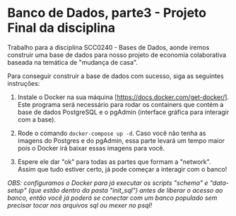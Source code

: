 # Banco de Dados, parte3 - Projeto Final da disciplina

Trabalho para a disciplina SCC0240 - Bases de Dados, aonde iremos construir uma base de dados para nosso projeto de economia colaborativa baseada na temática de "mudança de casa".

Para conseguir construir a base de dados com sucesso, siga as seguintes instruções:

1. Instale o Docker na sua máquina [https://docs.docker.com/get-docker/]. Este programa será necessário para rodar os containers que contém a base de dados PostgreSQL e o pgAdmin (interface gráfica para interagir com a base).

2. Rode o comando `docker-compose up -d`. Caso você não tenha as imagens do Postgres e do pgAdmin, essa parte levará um tempo maior pois o Docker irá baixar essas imagens para você.

3. Espere ele dar "ok" para todas as partes que formam a "network". Assim que tudo estiver certo, já pode começar a interagir com o banco!

_OBS: configuramos o Docker para já executar os scripts "schema" e "data-setup" (que estão dentro da pasta "init_sql") antes de liberar o acesso ao banco, então você já poderá se conectar com um banco populado sem precisar tocar nos arquivos sql ou mexer no psql!_
